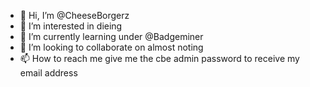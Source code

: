 - 👋 Hi, I’m @CheeseBorgerz
- 👀 I’m interested in dieing
- 🌱 I’m currently learning under @Badgeminer
- 💞️ I’m looking to collaborate on almost noting
- 📫 How to reach me give me the cbe admin password to receive my email address

<!---
CheeseBorgerz/CheeseBorgerz is a ✨ special ✨ repository because its `README.md` (this file) appears on your GitHub profile.
You can click the Preview link to take a look at your changes.
--->
